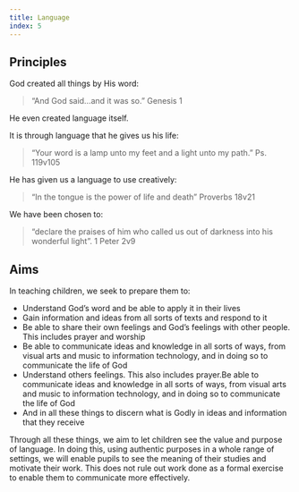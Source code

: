 ```yaml
---
title: Language
index: 5
---
```


## Principles

God created all things by His word:

> “And God said…and it was so.” Genesis 1

He even created language itself.

It is through language that he gives us his life:

> “Your word is a lamp unto my feet and a light unto my path.” Ps. 119v105

He has given us a language to use creatively:

> “In the tongue is the power of life and death” Proverbs 18v21

We have been chosen to:

> “declare the praises of him who called us out of darkness into his wonderful light”. 1 Peter 2v9

## Aims

In teaching children, we seek to prepare them to:

- Understand God’s word and be able to apply it in their lives
- Gain information and ideas from all sorts of texts and respond to it
- Be able to share their own feelings and God’s feelings with other people. This includes prayer and worship
- Be able to communicate ideas and knowledge in all sorts of ways, from visual arts and music to information technology, and in doing so to communicate the life of God
- Understand others feelings. This also includes prayer.Be able to communicate ideas and knowledge in all sorts of ways, from visual arts and music to information technology, and in doing so to communicate the life of God
- And in all these things to discern what is Godly in ideas and information that they receive

Through all these things, we aim to let children see the value and purpose of language. In doing this, using authentic purposes in a whole range of settings, we will enable pupils to see the meaning of their studies and motivate their work. This does not rule out work done as a formal exercise to enable them to communicate more effectively.
